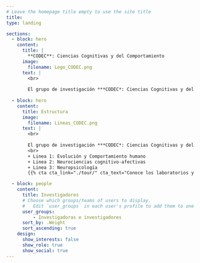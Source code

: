```yaml
---
# Leave the homepage title empty to use the site title
title:
type: landing

sections:
  - block: hero
    content:
      title: |
        **CODEC**: Ciencias Cognitivas y del Comportamiento
      image:
        filename: Logo_CODEC.png
      text: |
        <br>
        
        El grupo de investigación ***CODEC*: Ciencias Cognitivas y del Comportamiento** se centra en la comprensión del comportamiento humano desde perspectivas neurocientíficas, neuropsicológicas y evolutivas a partir de las Ciencias básicas y aplicadas.
        
  - block: hero
    content:
      title: Estructura
      image:
        filename: Lineas_CODEC.png
      text: |
        <br>
        
        El grupo de investigación ***CODEC*: Ciencias Cognitivas y del Comportamiento** tiene tres líneas de investigación.
        <br>
        + Linea 1: Evolución y Comportamiento humano	
        + Linea 2: Neurociencias cognitivo-afectivas	
        + Linea 3: Neuropsicología
        {{% cta cta_link="./tour/" cta_text="Conoce los laboratorios y semilleros de investigación →" %}}

  - block: people
    content:
      title: Investigadores
      # Choose which groups/teams of users to display.
      #   Edit `user_groups` in each user's profile to add them to one or more of these groups.
      user_groups:
          - Investigadoras e investigadores
      sort_by: .Weight
      sort_ascending: true
    design:
      show_interests: false
      show_role: true
      show_social: true
---
```

